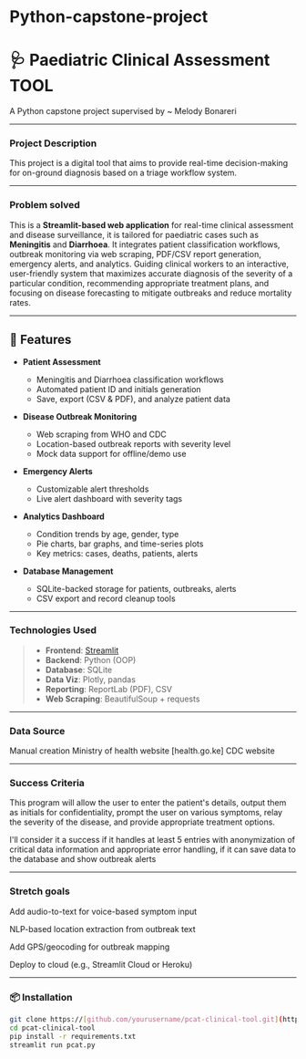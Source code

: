 # Python-capstone-project
#  🩺 Paediatric Clinical Assessment TOOL
A Python capstone project supervised by ~ Melody Bonareri

____________________________

### Project Description

This project is a digital tool that aims to provide real-time decision-making for on-ground diagnosis based on a triage workflow system. 

____________________________

### Problem solved
This is a **Streamlit-based web application** for real-time clinical assessment and disease surveillance, it is tailored for paediatric cases such as **Meningitis** and **Diarrhoea**. It integrates patient classification workflows, outbreak monitoring via web scraping, PDF/CSV report generation, emergency alerts, and analytics.
Guiding clinical workers to an interactive, user-friendly system that maximizes accurate diagnosis of the severity of a particular condition, recommending appropriate treatment plans, and focusing on disease forecasting to mitigate outbreaks and reduce mortality rates.

____________________________

## 🚀 Features

- **Patient Assessment**
  - Meningitis and Diarrhoea classification workflows
  - Automated patient ID and initials generation
  - Save, export (CSV & PDF), and analyze patient data

- **Disease Outbreak Monitoring**
  - Web scraping from WHO and CDC
  - Location-based outbreak reports with severity level
  - Mock data support for offline/demo use

- **Emergency Alerts**
  - Customizable alert thresholds
  - Live alert dashboard with severity tags

- **Analytics Dashboard**
  - Condition trends by age, gender, type
  - Pie charts, bar graphs, and time-series plots
  - Key metrics: cases, deaths, patients, alerts

- **Database Management**
  - SQLite-backed storage for patients, outbreaks, alerts
  - CSV export and record cleanup tools

____________________________

### Technologies Used

> - **Frontend**: [Streamlit](https://streamlit.io/)
> - **Backend**: Python (OOP)
> - **Database**: SQLite
> - **Data Viz**: Plotly, pandas
> - **Reporting**: ReportLab (PDF), CSV
> - **Web Scraping**: BeautifulSoup + requests

____________________________

### Data Source

Manual creation
Ministry of health website [health.go.ke]
CDC website

____________________________

### Success Criteria

This program will allow the user to enter the patient's details, output them as initials for confidentiality, prompt the user on various symptoms, relay the severity of the disease, and provide appropriate treatment options.

I'll consider it a success if it handles at least 5 entries with anonymization of critical data information and appropriate error handling, if it can save data to the database and show outbreak alerts
____________________________

### Stretch goals
Add audio-to-text for voice-based symptom input

NLP-based location extraction from outbreak text

Add GPS/geocoding for outbreak mapping

Deploy to cloud (e.g., Streamlit Cloud or Heroku)

_____________________________

### 📦 Installation

```bash
git clone https://[github.com/yourusername/pcat-clinical-tool.git](https://github.com/isaiahokumu/python-capstone-project.git)
cd pcat-clinical-tool
pip install -r requirements.txt
streamlit run pcat.py



